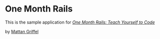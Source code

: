 # One Month Rails

This is the sample application for
[*One Month Rails: Teach Yourself to Code*](http://onemonthrails.com)

by [Mattan Griffel](http://mattangriffel.com) 